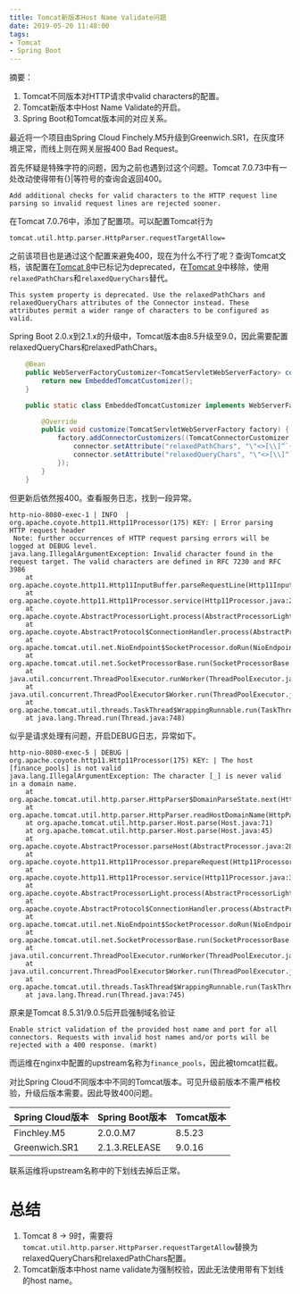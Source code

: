 ```yaml
---
title: Tomcat新版本Host Name Validate问题
date: 2019-05-20 11:48:00
tags: 
- Tomcat
- Spring Boot
---
```


摘要：
1. Tomcat不同版本对HTTP请求中valid characters的配置。
2. Tomcat新版本中Host Name Validate的开启。
3. Spring Boot和Tomcat版本间的对应关系。

<!-- more -->

最近将一个项目由Spring Cloud Finchely.M5升级到Greenwich.SR1，在灰度环境正常，而线上则在网关层报400 Bad Request。

首先怀疑是特殊字符的问题，因为之前也遇到过这个问题。Tomcat 7.0.73中有一处改动使得带有{}|等符号的查询会返回400。

```
Add additional checks for valid characters to the HTTP request line parsing so invalid request lines are rejected sooner. 
```

在Tomcat 7.0.76中，添加了配置项。可以配置Tomcat行为

```
tomcat.util.http.parser.HttpParser.requestTargetAllow=
```

之前该项目也是通过这个配置来避免400，现在为什么不行了呢？查询Tomcat文档，该配置在[Tomcat 8](https://tomcat.apache.org/tomcat-8.5-doc/config/systemprops.html)中已标记为deprecated，在[Tomcat 9](https://tomcat.apache.org/tomcat-9.0-doc/config/systemprops.html)中移除，使用`relaxedPathChars`和`relaxedQueryChars`替代。

```
This system property is deprecated. Use the relaxedPathChars and relaxedQueryChars attributes of the Connector instead. These attributes permit a wider range of characters to be configured as valid.
```

Spring Boot 2.0.x到2.1.x的升级中，Tomcat版本由8.5升级至9.0，因此需要配置relaxedQueryChars和relaxedPathChars。

```java
    @Bean
    public WebServerFactoryCustomizer<TomcatServletWebServerFactory> containerCustomizer() {
        return new EmbeddedTomcatCustomizer();
    }

    public static class EmbeddedTomcatCustomizer implements WebServerFactoryCustomizer<TomcatServletWebServerFactory> {

        @Override
        public void customize(TomcatServletWebServerFactory factory) {
            factory.addConnectorCustomizers((TomcatConnectorCustomizer) connector -> {
                connector.setAttribute("relaxedPathChars", "\"<>[\\]^`{|}");
                connector.setAttribute("relaxedQueryChars", "\"<>[\\]^`{|}");
            });
        }
    }
```

但更新后依然报400。查看服务日志，找到一段异常。

```
http-nio-8080-exec-1 | INFO  | org.apache.coyote.http11.Http11Processor(175) KEY: | Error parsing HTTP request header
 Note: further occurrences of HTTP request parsing errors will be logged at DEBUG level.
java.lang.IllegalArgumentException: Invalid character found in the request target. The valid characters are defined in RFC 7230 and RFC 3986
	at org.apache.coyote.http11.Http11InputBuffer.parseRequestLine(Http11InputBuffer.java:467)
	at org.apache.coyote.http11.Http11Processor.service(Http11Processor.java:294)
	at org.apache.coyote.AbstractProcessorLight.process(AbstractProcessorLight.java:66)
	at org.apache.coyote.AbstractProtocol$ConnectionHandler.process(AbstractProtocol.java:834)
	at org.apache.tomcat.util.net.NioEndpoint$SocketProcessor.doRun(NioEndpoint.java:1415)
	at org.apache.tomcat.util.net.SocketProcessorBase.run(SocketProcessorBase.java:49)
	at java.util.concurrent.ThreadPoolExecutor.runWorker(ThreadPoolExecutor.java:1149)
	at java.util.concurrent.ThreadPoolExecutor$Worker.run(ThreadPoolExecutor.java:624)
	at org.apache.tomcat.util.threads.TaskThread$WrappingRunnable.run(TaskThread.java:61)
	at java.lang.Thread.run(Thread.java:748)
```

似乎是请求处理有问题，开启DEBUG日志，异常如下。

```
http-nio-8080-exec-5 | DEBUG | org.apache.coyote.http11.Http11Processor(175) KEY: | The host [finance_pools] is not valid
java.lang.IllegalArgumentException: The character [_] is never valid in a domain name.
	at org.apache.tomcat.util.http.parser.HttpParser$DomainParseState.next(HttpParser.java:926)
	at org.apache.tomcat.util.http.parser.HttpParser.readHostDomainName(HttpParser.java:822)
	at org.apache.tomcat.util.http.parser.Host.parse(Host.java:71)
	at org.apache.tomcat.util.http.parser.Host.parse(Host.java:45)
	at org.apache.coyote.AbstractProcessor.parseHost(AbstractProcessor.java:288)
	at org.apache.coyote.http11.Http11Processor.prepareRequest(Http11Processor.java:809)
	at org.apache.coyote.http11.Http11Processor.service(Http11Processor.java:384)
	at org.apache.coyote.AbstractProcessorLight.process(AbstractProcessorLight.java:66)
	at org.apache.coyote.AbstractProtocol$ConnectionHandler.process(AbstractProtocol.java:834)
	at org.apache.tomcat.util.net.NioEndpoint$SocketProcessor.doRun(NioEndpoint.java:1415)
	at org.apache.tomcat.util.net.SocketProcessorBase.run(SocketProcessorBase.java:49)
	at java.util.concurrent.ThreadPoolExecutor.runWorker(ThreadPoolExecutor.java:1142)
	at java.util.concurrent.ThreadPoolExecutor$Worker.run(ThreadPoolExecutor.java:617)
	at org.apache.tomcat.util.threads.TaskThread$WrappingRunnable.run(TaskThread.java:61)
	at java.lang.Thread.run(Thread.java:745)
```

原来是Tomcat 8.5.31/9.0.5后开启强制域名验证

```
Enable strict validation of the provided host name and port for all connectors. Requests with invalid host names and/or ports will be rejected with a 400 response. (markt)
```

而运维在nginx中配置的upstream名称为`finance_pools`，因此被tomcat拦截。

对比Spring Cloud不同版本中不同的Tomcat版本。可见升级前版本不需严格校验，升级后版本需要。因此导致400问题。

| Spring Cloud版本  | Spring Boot版本 | Tomcat版本 |
|-------------------|-----------------|------------|
| Finchley.M5       | 2.0.0.M7        | 8.5.23     |
| Greenwich.SR1     | 2.1.3.RELEASE   | 9.0.16     |

联系运维将upstream名称中的下划线去掉后正常。

# 总结

1. Tomcat 8 -> 9时，需要将`tomcat.util.http.parser.HttpParser.requestTargetAllow`替换为relaxedQueryChars和relaxedPathChars配置。
2. Tomcat新版本中host name validate为强制校验，因此无法使用带有下划线的host name。
